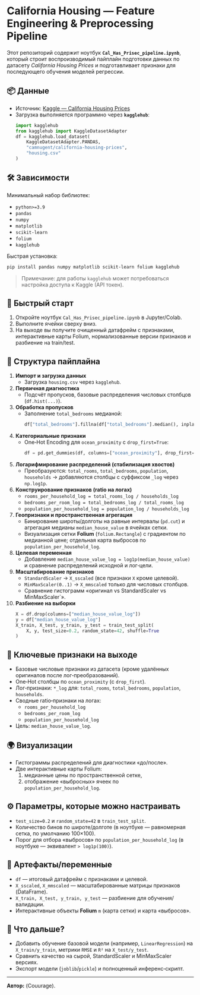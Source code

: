 # California Housing — Feature Engineering & Preprocessing Pipeline

Этот репозиторий содержит ноутбук **`Cal_Has_Prisec_pipeline.ipynb`**, который строит воспроизводимый пайплайн подготовки данных по датасету *California Housing Prices* и подготавливает признаки для последующего обучения моделей регрессии.

## 📦 Данные
- Источник: [Kaggle — California Housing Prices](https://www.kaggle.com/datasets/camnugent/california-housing-prices)
- Загрузка выполняется программно через **`kagglehub`**:
  ```python
  import kagglehub
  from kagglehub import KaggleDatasetAdapter
  df = kagglehub.load_dataset(
      KaggleDatasetAdapter.PANDAS,
      "camnugent/california-housing-prices",
      "housing.csv"
  )
  ```

## 🛠️ Зависимости
Минимальный набор библиотек:
- `python>=3.9`
- `pandas`
- `numpy`
- `matplotlib`
- `scikit-learn`
- `folium`
- `kagglehub`

Быстрая установка:
```bash
pip install pandas numpy matplotlib scikit-learn folium kagglehub
```

> Примечание: для работы `kagglehub` может потребоваться настройка доступа к Kaggle (API токен).

## 🚀 Быстрый старт
1. Откройте ноутбук `Cal_Has_Prisec_pipeline.ipynb` в Jupyter/Colab.
2. Выполните ячейки сверху вниз.  
3. На выходе вы получите очищенный датафрейм с признаками, интерактивные карты Folium, нормализованные версии признаков и разбиение на train/test.

## 🔧 Структура пайплайна
1. **Импорт и загрузка данных**
   - Загрузка `housing.csv` через `kagglehub`.
2. **Первичная диагностика**
   - Подсчёт пропусков, базовые распределения числовых столбцов (`df.hist(...)`).
3. **Обработка пропусков**
   - Заполнение `total_bedrooms` медианой:
     ```python
     df["total_bedrooms"].fillna(df["total_bedrooms"].median(), inplace=True)
     ```
4. **Категориальные признаки**
   - One‑Hot Encoding для `ocean_proximity` с `drop_first=True`:
     ```python
     df = pd.get_dummies(df, columns=["ocean_proximity"], drop_first=True)
     ```
5. **Логарифмирование распределений (стабилизация хвостов)**
   - Преобразуются: `total_rooms`, `total_bedrooms`, `population`, `households` → добавляются столбцы с суффиксом `_log` через `np.log1p`.
6. **Конструирование признаков (ratio на логах)**
   - `rooms_per_household_log = total_rooms_log / households_log`
   - `bedrooms_per_room_log = total_bedrooms_log / total_rooms_log`
   - `population_per_household_log = population_log / households_log`
7. **Геопризнаки и пространственная агрегация**
   - Бинирование широты/долготы на равные интервалы (`pd.cut`) и агрегация медианы `median_house_value` в ячейках сетки.
   - Визуализация сетки **Folium** (`folium.Rectangle`) с градиентом по медианной цене; отдельная карта выбросов по `population_per_household_log`.
8. **Целевая переменная**
   - Добавление `median_house_value_log = log1p(median_house_value)` и сравнение распределений исходной и лог‑цели.
9. **Масштабирование признаков**
   - `StandardScaler` → `X_sscaled` (все признаки `X` кроме целевой).
   - `MinMaxScaler(0..1)` → `X_mmscaled` только для числовых столбцов.
   - Сравнение гистограмм «оригинал vs StandardScaler vs MinMaxScaler`».
10. **Разбиение на выборки**
    ```python
    X = df.drop(columns=["median_house_value_log"])
    y = df["median_house_value_log"]
    X_train, X_test, y_train, y_test = train_test_split(
        X, y, test_size=0.2, random_state=42, shuffle=True
    )
    ```

## 🧱 Ключевые признаки на выходе
- Базовые числовые признаки из датасета (кроме удалённых оригиналов после лог‑преобразований).
- One‑Hot столбцы по `ocean_proximity` (с `drop_first`).
- Лог‑признаки: `*_log` для: `total_rooms`, `total_bedrooms`, `population`, `households`.
- Сводные ratio‑признаки на логах:
  - `rooms_per_household_log`
  - `bedrooms_per_room_log`
  - `population_per_household_log`
- Цель: `median_house_value_log`.

## 🌍 Визуализации
- Гистограммы распределений для диагностики «до/после».
- Две интерактивные карты Folium:
  1) медианные цены по пространственной сетке,
  2) отображение «выбросных» ячеек по `population_per_household_log`.

## ⚙️ Параметры, которые можно настраивать
- `test_size=0.2` и `random_state=42` в `train_test_split`.
- Количество бинов по широте/долготе (в ноутбуке — равномерная сетка, по умолчанию 100×100).
- Порог для отбора «выбросов» по `population_per_household_log` (в ноутбуке — эквивалент `> log1p(100)`).

## 📄 Артефакты/переменные
- `df` — итоговый датафрейм с признаками и целевой.
- `X_sscaled`, `X_mmscaled` — масштабированные матрицы признаков (DataFrame).
- `X_train, X_test, y_train, y_test` — разбиение для обучения/валидации.
- Интерактивные объекты **Folium** `m` (карта сетки) и карта «выбросов».

## 🧪 Что дальше?
- Добавить обучение базовой модели (например, `LinearRegression`) на `X_train/y_train`, метрики `RMSE` и `R²` на `X_test/y_test`.
- Сравнить качество на сырой, StandardScaler и MinMaxScaler версиях.
- Экспорт модели (`joblib`/`pickle`) и полноценный инференс‑скрипт.

---

**Автор:** (Couurage).

